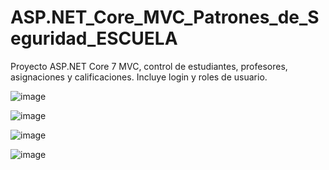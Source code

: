 # ASP.NET_Core_MVC_Patrones_de_Seguridad_ESCUELA
Proyecto ASP.NET Core 7 MVC, control de estudiantes, profesores, asignaciones y calificaciones. Incluye login y roles de usuario.

![image](https://github.com/Douglas1304/ASP.NET_Core_MVC_Patrones_de_Seguridad_ESCUELA/assets/129538753/54eea787-7fea-44cc-98b7-8bae2ee661d3)

![image](https://github.com/Douglas1304/ASP.NET_Core_MVC_Patrones_de_Seguridad_ESCUELA/assets/129538753/cdcce080-67b1-4109-9617-3cb15260dd12)

![image](https://github.com/Douglas1304/ASP.NET_Core_MVC_Patrones_de_Seguridad_ESCUELA/assets/129538753/29de2315-b345-4327-a66d-b5324b0d6107)

![image](https://github.com/Douglas1304/ASP.NET_Core_MVC_Patrones_de_Seguridad_ESCUELA/assets/129538753/60f0bf09-b2fb-4d04-ab4e-1819d39dd81f)

